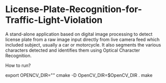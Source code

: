 # License-Plate-Recognition-for-Traffic-Light-Violation

A stand-alone application based on digital image processing to detect license plate from a raw image input directly from live camera feed which included subject, usually a car or motorcycle. It also segments the various characters detected and identifies them using Optical Character Recognition.

How to run?

export OPENCV_DIR="<folder path>"
cmake -D OpenCV_DIR=$OpenCV_DIR .
make


